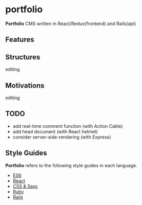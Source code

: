 # portfolio
**Portfolio** CMS written in React/Redux(frontend) and Rails(api)

Features
-------


Structures
-------
editing

Motivations
-------
editing

TODO
-------
 - add real-time comment function (with Action Cable)
 - add head document (with React helmet)
 - consider server-side-rendering (with Express)



Style Guides
-------
**Portfolio** refers to the following style guides in each language.

 - [ES6](https://github.com/airbnb/javascript)
 - [React](https://github.com/airbnb/javascript/tree/master/react)
 - [CSS & Sass](https://github.com/airbnb/css)
 - [Ruby](https://github.com/airbnb/ruby)
 - [Rails](https://github.com/thoughtbot/guides/tree/master/style/rails)